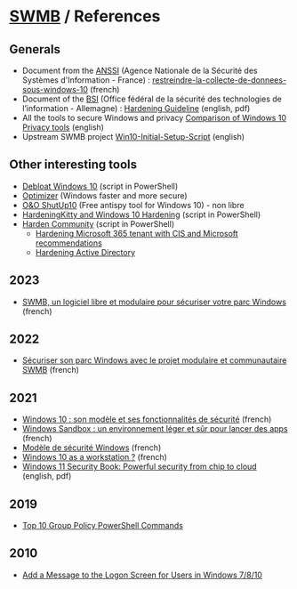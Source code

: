 # [SWMB](README.md) / References

## Generals

* Document from the [ANSSI](https://fr.wikipedia.org/wiki/Agence_nationale_de_la_s%C3%A9curit%C3%A9_des_syst%C3%A8mes_d%27information)
  (Agence Nationale de la Sécurité des Systèmes d'Information - France) :
  [restreindre-la-collecte-de-donnees-sous-windows-10](https://www.ssi.gouv.fr/administration/guide/restreindre-la-collecte-de-donnees-sous-windows-10/)
  (french)
* Document of the [BSI](https://fr.wikipedia.org/wiki/Office_f%C3%A9d%C3%A9ral_de_la_s%C3%A9curit%C3%A9_des_technologies_de_l%27information)
  (Office fédéral de la sécurité des technologies de l’information - Allemagne) :
  [Hardening Guideline](https://www.bsi.bund.de/SharedDocs/Downloads/EN/BSI/Cyber-Security/SiSyPHuS/AP11/Hardening_Guideline.pdf)
  (english, pdf)
* All the tools to secure Windows and privacy 
  [Comparison of Windows 10 Privacy tools](https://www.ghacks.net/2015/08/14/comparison-of-windows-10-privacy-tools/) (english)
* Upstream SWMB project [Win10-Initial-Setup-Script](https://github.com/Disassembler0/Win10-Initial-Setup-Script) (english)

## Other interesting tools

* [Debloat Windows 10](https://github.com/W4RH4WK/Debloat-Windows-10) (script in PowerShell)
* [Optimizer](https://github.com/hellzerg/optimizer) (Windows faster and more secure)
* [O&O ShutUp10](https://www.oo-software.com/en/shutup10) (Free antispy tool for Windows 10) - non libre
* [HardeningKitty and Windows 10 Hardening](https://github.com/0x6d69636b/windows_hardening) (script in PowerShell)
* [Harden Community](https://hardenad.net/) (script in PowerShell)
  * [Hardening Microsoft 365 tenant with CIS and Microsoft recommendations](https://github.com/Harden365/Harden365)
  * [Hardening Active Directory](https://github.com/LoicVeirman/SecureAD)

## 2023

* [SWMB, un logiciel libre et modulaire pour sécuriser votre parc Windows](https://hal.science/hal-04330226v1) (french)

## 2022

* [Sécuriser son parc Windows avec le projet modulaire et communautaire SWMB](https://hal.science/hal-03608835) (french)

## 2021

* [Windows 10 : son modèle et ses fonctionnalités de sécurité](https://wonderfall.space/windows-hardening/) (french)
* [Windows Sandbox : un environnement léger et sûr pour lancer des apps](https://wonderfall.space/windows-sandbox/) (french)
* [Modèle de sécurité Windows](https://ilearned.eu.org/secu_windows.html) (french)
* [Windows 10 as a workstation ?](https://linuxfr.org/forums/general-cherche-logiciel/posts/windows-10-as-a-workstation#) (french)
* [Windows 11 Security Book: Powerful security from chip to cloud](https://query.prod.cms.rt.microsoft.com/cms/api/am/binary/RWMyFE) (english, pdf)

## 2019

* [Top 10 Group Policy PowerShell Commands](https://blog.netwrix.com/2019/04/11/top-10-group-policy-powershell-commands/)

## 2010

* [Add a Message to the Logon Screen for Users in Windows 7/8/10](https://helpdeskgeek.com/how-to/add-a-message-to-the-logon-screen-for-users-in-windows/)
